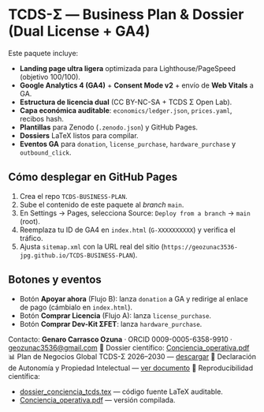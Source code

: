 # TCDS-Σ — Business Plan & Dossier (Dual License + GA4)

Este paquete incluye:
- **Landing page ultra ligera** optimizada para Lighthouse/PageSpeed (objetivo 100/100).
- **Google Analytics 4 (GA4)** + **Consent Mode v2** + envío de **Web Vitals** a GA.
- **Estructura de licencia dual** (CC BY-NC-SA + TCDS Σ Open Lab).
- **Capa económica auditable**: `economics/ledger.json`, `prices.yaml`, recibos hash.
- **Plantillas** para Zenodo (`.zenodo.json`) y GitHub Pages.
- **Dossiers** LaTeX listos para compilar.
- **Eventos GA** para `donation`, `license_purchase`, `hardware_purchase` y `outbound_click`.

## Cómo desplegar en GitHub Pages
1. Crea el repo `TCDS-BUSINESS-PLAN`.
2. Sube el contenido de este paquete al *branch* `main`.
3. En Settings → Pages, selecciona Source: `Deploy from a branch` → `main` (root).
4. Reemplaza tu ID de GA4 en `index.html` (`G-XXXXXXXXXX`) y verifica el tráfico.
5. Ajusta `sitemap.xml` con la URL real del sitio (`https://geozunac3536-jpg.github.io/TCDS-BUSINESS-PLAN`).

## Botones y eventos
- Botón **Apoyar ahora** (Flujo B): lanza `donation` a GA y redirige al enlace de pago (cámbialo en `index.html`).
- Botón **Comprar Licencia** (Flujo A): lanza `license_purchase`.
- Botón **Comprar Dev-Kit ΣFET**: lanza `hardware_purchase`.

Contacto: **Genaro Carrasco Ozuna** · ORCID 0009-0005-6358-9910 · <geozunac3536@gmail.com>
📘 Dossier científico: [Conciencia_operativa.pdf](./Conciencia_operativa.pdf)
📊 Plan de Negocios Global TCDS-Σ 2026–2030 — [descargar](./docs/PROYECTO%20TCDS%20IA_2025-10-30_193913_251030_193928.pdf)
🧾 Declaración de Autonomía y Propiedad Intelectual — [ver documento](./DECLARACION_AUTONOMIA.pdf)
🧩 Reproducibilidad científica:
- [dossier_conciencia_tcds.tex](./docs/dossier_conciencia_tcds.tex) — código fuente LaTeX auditable.
- [Conciencia_operativa.pdf](./docs/Conciencia_operativa.pdf) — versión compilada.
